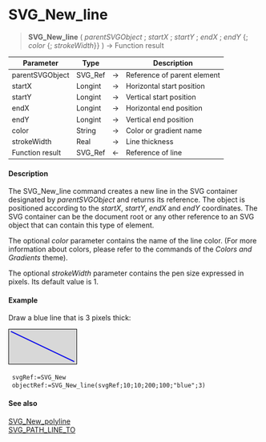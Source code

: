 # SVG_New_line

>**SVG_New_line** ( *parentSVGObject* ; *startX* ; *startY* ; *endX* ; *endY* {; *color* {; *strokeWidth*}} ) -> Function result

| Parameter | Type |  | Description |
| --- | --- | --- | --- |
| parentSVGObject | SVG_Ref | &#8594; | Reference of parent element |
| startX | Longint | &#8594; | Horizontal start position |
| startY | Longint | &#8594; | Vertical start position |
| endX | Longint | &#8594; | Horizontal end position |
| endY | Longint | &#8594; | Vertical end position |
| color | String | &#8594; | Color or gradient name |
| strokeWidth | Real | &#8594; | Line thickness |
| Function result | SVG_Ref | &#8592; | Reference of line |



#### Description 

The SVG\_New\_line command creates a new line in the SVG container designated by *parentSVGObject* and returns its reference. The object is positioned according to the *startX*, *startY*, *endX* and *endY* coordinates. The SVG container can be the document root or any other reference to an SVG object that can contain this type of element.

The optional *color* parameter contains the name of the line color. (For more information about colors, please refer to the commands of the *Colors and Gradients* theme).

The optional *strokeWidth* parameter contains the pen size expressed in pixels. Its default value is 1.

#### Example 

Draw a blue line that is 3 pixels thick:

![](../images/pict195146.en.png)

```4d
 svgRef:=SVG_New
 objectRef:=SVG_New_line(svgRef;10;10;200;100;"blue";3)
```

#### See also 

[SVG\_New\_polyline](SVG%5FNew%5Fpolyline.md)  
[SVG\_PATH\_LINE\_TO](SVG%5FPATH%5FLINE%5FTO.md)  